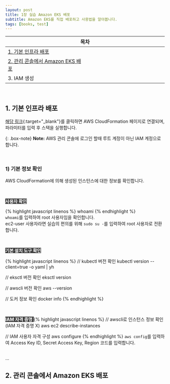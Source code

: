 ```yaml
---
layout: post
title: 1장 실습 Amazon EKS 배포
subtitle: Amazon EKS를 직접 배포하고 사용법을 알아봅니다.
tags: [books, test]
---
```

|목차|
|-----------|
|[1. 기본 인프라 배포](#1-기본-인프라-배포)|
|[2. 관리 콘솔에서 Amazon EKS 배포](#2-관리-콘솔에서-amazon-eks-배포)&nbsp;&nbsp;&nbsp;&nbsp;&nbsp;&nbsp;&nbsp;&nbsp;&nbsp;&nbsp;&nbsp;&nbsp;&nbsp;&nbsp;&nbsp;&nbsp;&nbsp;&nbsp;&nbsp;&nbsp;&nbsp;&nbsp;&nbsp;&nbsp;&nbsp;&nbsp;&nbsp;&nbsp;&nbsp;&nbsp;&nbsp;&nbsp;&nbsp;&nbsp;&nbsp;&nbsp;&nbsp;&nbsp;&nbsp;&nbsp;&nbsp;&nbsp;&nbsp;&nbsp;&nbsp;&nbsp;&nbsp;&nbsp;&nbsp;&nbsp;&nbsp;&nbsp;&nbsp;&nbsp;&nbsp;&nbsp;&nbsp;&nbsp;&nbsp;&nbsp;&nbsp;&nbsp;&nbsp;&nbsp;&nbsp;&nbsp;&nbsp;&nbsp;&nbsp;&nbsp;|
|3. IAM 생성|


<br/>


## 1. 기본 인프라 배포

[해당 링크](https://console.aws.amazon.com/cloudformation/home?region=ap-northeast-2#/stacks/new?stackName=myeks&templateURL=https:%2F%2Fs3.ap-northeast-2.amazonaws.com%2Fcloudformation.cloudneta.net%2FK8S%2Fmyeks-1week.yaml){:target="_blank"}를 클릭하면 AWS CloudFormation 페이지로 연결되며, 파라미터를 입력 후 스택을 실행합니다.

{: .box-note}
**Note:** AWS 관리 콘솔에 로그인 할때 루트 계정이 아닌 IAM 계정으로 합니다.

<br/>

### 1) 기본 정보 확인
AWS CloudFormation에 의해 생성된 인스턴스에 대한 정보를 확인합니다.

<br/>

<span style='color:white; background-color:#404040'> **사용자 확인** </span>

{% highlight javascript linenos %}
whoami
{% endhighlight %}  
`whoami`를 입력하여 root 사용자임을 확인합니다.  
ec2-user 사용자라면 실습의 편의를 위해 `sudo su -`를 입력하여 root 사용자로 전환합니다.

<br/>

<span style='color:white; background-color:#404040'> **기본 설치 도구 확인** </span>

{% highlight javascript linenos %}
// kubectl 버전 확인
kubectl version --client=true -o yaml | yh

// eksctl 버전 확인
eksctl version

// awscli 버전 확인
aws --version

// 도커 정보 확인
docker info
{% endhighlight %}

<br/>

<span style='color:white; background-color:#404040'> **IAM 자격 증명** </span>
{% highlight javascript linenos %}
// awscli로 인스턴스 정보 확인 (IAM 자격 증명 X)
aws ec2 describe-instances

// IAM 사용자 자격 구성
aws configure
{% endhighlight %}
`aws config`를 입력하여 Access Key ID, Secret Access Key, Region 코드를 입력합니다.

<br/>
...


## 2. 관리 콘솔에서 Amazon EKS 배포
